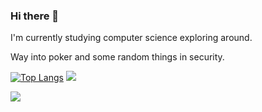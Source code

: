### Hi there 👋

I'm currently studying computer science exploring around. 

Way into poker and some random things in security.

[![Top Langs](https://github-readme-stats.vercel.app/api/top-langs/?username=andrebhu&layout=compact)](https://github.com/anuraghazra/github-readme-stats)
![](https://hit.yhype.me/github/profile?user_id=46980924)

![](https://komarev.com/ghpvc/?username=andrebhu)
